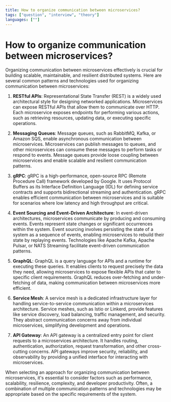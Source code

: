 ```yaml
---
title: How to organize communication between microservices?
tags: ["question", "interview", "theory"]
languages: [""]
---
```


# How to organize communication between microservices?

Organizing communication between microservices effectively is crucial for building scalable, maintainable, and resilient distributed systems. Here are several common patterns and technologies used for organizing communication between microservices:

1. **RESTful APIs**: Representational State Transfer (REST) is a widely used architectural style for designing networked applications. Microservices can expose RESTful APIs that allow them to communicate over HTTP. Each microservice exposes endpoints for performing various actions, such as retrieving resources, updating data, or executing specific operations.

2. **Messaging Queues**: Message queues, such as RabbitMQ, Kafka, or Amazon SQS, enable asynchronous communication between microservices. Microservices can publish messages to queues, and other microservices can consume these messages to perform tasks or respond to events. Message queues provide loose coupling between microservices and enable scalable and resilient communication patterns.

3. **gRPC**: gRPC is a high-performance, open-source RPC (Remote Procedure Call) framework developed by Google. It uses Protocol Buffers as its Interface Definition Language (IDL) for defining service contracts and supports bidirectional streaming and authentication. gRPC enables efficient communication between microservices and is suitable for scenarios where low latency and high throughput are critical.

4. **Event Sourcing and Event-Driven Architecture**: In event-driven architectures, microservices communicate by producing and consuming events. Events represent state changes or significant occurrences within the system. Event sourcing involves persisting the state of a system as a sequence of events, enabling microservices to rebuild their state by replaying events. Technologies like Apache Kafka, Apache Pulsar, or NATS Streaming facilitate event-driven communication patterns.

5. **GraphQL**: GraphQL is a query language for APIs and a runtime for executing these queries. It enables clients to request precisely the data they need, allowing microservices to expose flexible APIs that cater to specific client requirements. GraphQL reduces over-fetching and under-fetching of data, making communication between microservices more efficient.

6. **Service Mesh**: A service mesh is a dedicated infrastructure layer for handling service-to-service communication within a microservices architecture. Service meshes, such as Istio or Linkerd, provide features like service discovery, load balancing, traffic management, and security. They abstract communication concerns away from individual microservices, simplifying development and operations.

7. **API Gateway**: An API gateway is a centralized entry point for client requests to a microservices architecture. It handles routing, authentication, authorization, request transformation, and other cross-cutting concerns. API gateways improve security, reliability, and observability by providing a unified interface for interacting with microservices.

When selecting an approach for organizing communication between microservices, it's essential to consider factors such as performance, scalability, resilience, complexity, and developer productivity. Often, a combination of multiple communication patterns and technologies may be appropriate based on the specific requirements of the system.